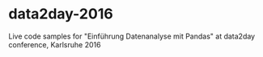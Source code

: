 # data2day-2016
Live code samples for "Einführung Datenanalyse mit Pandas" at data2day conference, Karlsruhe 2016
